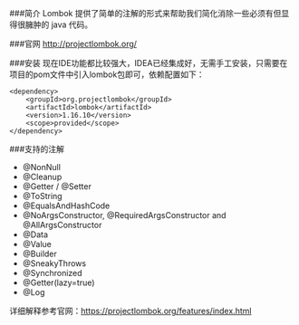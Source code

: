 ###简介
Lombok 提供了简单的注解的形式来帮助我们简化消除一些必须有但显得很臃肿的 java 代码。

###官网
http://projectlombok.org/

###安装
现在IDE功能都比较强大，IDEA已经集成好，无需手工安装，只需要在项目的pom文件中引入lombok包即可，依赖配置如下：
```
<dependency>
	<groupId>org.projectlombok</groupId>
	<artifactId>lombok</artifactId>
	<version>1.16.10</version>
	<scope>provided</scope>
</dependency>
```

###支持的注解
* @NonNull
* @Cleanup
* @Getter / @Setter
* @ToString
* @EqualsAndHashCode
* @NoArgsConstructor, @RequiredArgsConstructor and @AllArgsConstructor
* @Data
* @Value
* @Builder
* @SneakyThrows
* @Synchronized
* @Getter(lazy=true)
* @Log

详细解释参考官网：https://projectlombok.org/features/index.html